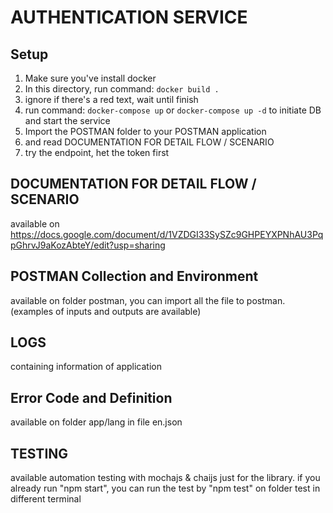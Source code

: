# AUTHENTICATION SERVICE

## Setup

1. Make sure you've install docker
2. In this directory, run command: `docker build .`
3. ignore if there's a red text, wait until finish
4. run command: `docker-compose up` or `docker-compose up -d` to initiate DB and start the service
5. Import the POSTMAN folder to your POSTMAN application
6. and read DOCUMENTATION FOR DETAIL FLOW / SCENARIO
7. try the endpoint, het the token first

## DOCUMENTATION FOR DETAIL FLOW / SCENARIO

available on https://docs.google.com/document/d/1VZDGI33SySZc9GHPEYXPNhAU3PqpGhrvJ9aKozAbteY/edit?usp=sharing

## POSTMAN Collection and Environment

available on folder postman, you can import all the file to postman. (examples of inputs and outputs are available)

## LOGS

containing information of application

## Error Code and Definition

available on folder app/lang in file en.json

## TESTING

available automation testing with mochajs & chaijs just for the library. if you already run "npm start", you can run
the test by "npm test" on folder test in different terminal
